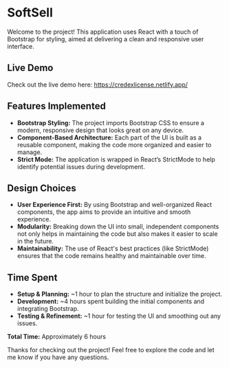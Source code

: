 # SoftSell

Welcome to the project! This application uses React with a touch of Bootstrap for styling, aimed at delivering a clean and responsive user interface.

## Live Demo

Check out the live demo here: https://credexlicense.netlify.app/

## Features Implemented

- **Bootstrap Styling:** The project imports Bootstrap CSS to ensure a modern, responsive design that looks great on any device.
- **Component-Based Architecture:** Each part of the UI is built as a reusable component, making the code more organized and easier to manage.
- **Strict Mode:** The application is wrapped in React’s StrictMode to help identify potential issues during development.

## Design Choices

- **User Experience First:** By using Bootstrap and well-organized React components, the app aims to provide an intuitive and smooth experience.
- **Modularity:** Breaking down the UI into small, independent components not only helps in maintaining the code but also makes it easier to scale in the future.
- **Maintainability:** The use of React's best practices (like StrictMode) ensures that the code remains healthy and maintainable over time.

## Time Spent

- **Setup & Planning:** ~1 hour to plan the structure and initialize the project.
- **Development:** ~4 hours spent building the initial components and integrating Bootstrap.
- **Testing & Refinement:** ~1 hour for testing the UI and smoothing out any issues.

**Total Time:** Approximately 6 hours

Thanks for checking out the project! Feel free to explore the code and let me know if you have any questions.
